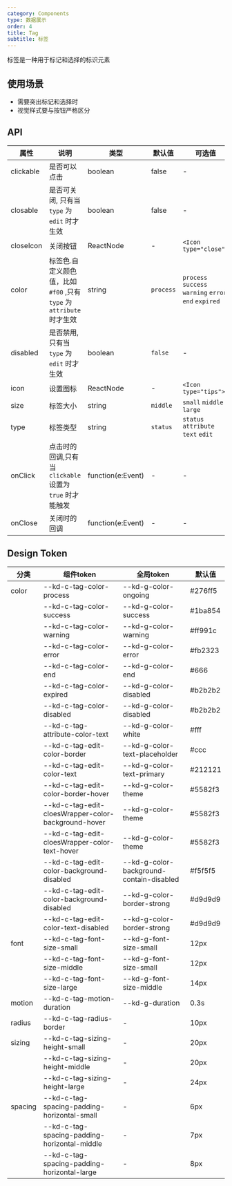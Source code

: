 ```yaml
---
category: Components
type: 数据展示
order: 4
title: Tag
subtitle: 标签
---
```


标签是一种用于标记和选择的标识元素
## 使用场景
- 需要突出标记和选择时
- 视觉样式要与按钮严格区分

## API

| 属性 | 说明 | 类型 | 默认值 | 可选值 | 版本 |
| --- | --- | --- | --- | --- | --- |
| clickable | 是否可以点击 | boolean | false | - | 1.0.0 |
| closable | 是否可关闭, 只有当 `type` 为 `edit` 时才生效 | boolean | false | - | 1.0.0 |
| closeIcon | 关闭按钮 | ReactNode | - | `<Icon type="close">` | 1.0.0 |
| color | 标签色.自定义颜色值，比如 `#f00` ,只有 `type` 为 `attribute` 时才生效 | string | `process` | `process` `success` `warning` `error` `end` `expired` | 1.0.0 |
| disabled | 是否禁用, 只有当 `type` 为 `edit` 时才生效 | boolean | `false` | - | 1.0.0 |
| icon | 设置图标 | ReactNode | - | `<Icon type="tips">` | 1.0.0 |
| size | 标签大小 | string | `middle` | `small` `middle` `large` | 1.0.0 |
| type | 标签类型 | string | `status` | `status` `attribute` `text` `edit` | 1.0.0 |
| onClick | 点击时的回调,只有当 `clickable` 设置为 `true` 时才能触发 | function(e:Event) | - | - | 1.0.0 |
| onClose | 关闭时的回调 | function(e:Event) | - | - | 1.0.0 |

## Design Token

| 分类 | 组件token | 全局token | 默认值 |
| --- | --- | --- | --- |
| color | --kd-c-tag-color-process | --kd-g-color-ongoing | #276ff5 |
|  | --kd-c-tag-color-success | --kd-g-color-success | #1ba854 |
|  | --kd-c-tag-color-warning | --kd-g-color-warning | #ff991c |
|  | --kd-c-tag-color-error | --kd-g-color-error | #fb2323 |
|  | --kd-c-tag-color-end | --kd-g-color-end | #666 |
|  | --kd-c-tag-color-expired | --kd-g-color-disabled | #b2b2b2 |
|  | --kd-c-tag-color-disabled | --kd-g-color-disabled | #b2b2b2 |
|  | --kd-c-tag-attribute-color-text | --kd-g-color-white | #fff |
|  | --kd-c-tag-edit-color-border | --kd-g-color-text-placeholder | #ccc |
|  | --kd-c-tag-edit-color-text | --kd-g-color-text-primary | #212121 |
|  | --kd-c-tag-edit-color-border-hover | --kd-g-color-theme | #5582f3 |
|  | --kd-c-tag-edit-cloesWrapper-color-background-hover | --kd-g-color-theme | #5582f3 |
|  | --kd-c-tag-edit-cloesWrapper-color-text-hover | --kd-g-color-theme | #5582f3 |
|  | --kd-c-tag-edit-color-background-disabled | --kd-g-color-background-contain-disabled | #f5f5f5 |
|  | --kd-c-tag-edit-color-background-disabled | --kd-g-color-border-strong | #d9d9d9 |
|  | --kd-c-tag-edit-color-text-disabled | --kd-g-color-border-strong | #d9d9d9 |
| font | --kd-c-tag-font-size-small | --kd-g-font-size-small | 12px |
|  | --kd-c-tag-font-size-middle | --kd-g-font-size-small | 12px |
|  | --kd-c-tag-font-size-large | --kd-g-font-size-middle | 14px |
| motion | --kd-c-tag-motion-duration | --kd-g-duration | 0.3s |
| radius | --kd-c-tag-radius-border | - | 10px |
| sizing | --kd-c-tag-sizing-height-small | - | 20px |
|  | --kd-c-tag-sizing-height-middle | - | 20px |
|  | --kd-c-tag-sizing-height-large | - | 24px |
| spacing | --kd-c-tag-spacing-padding-horizontal-small | - | 6px |
|  | --kd-c-tag-spacing-padding-horizontal-middle | - | 7px |
|  | --kd-c-tag-spacing-padding-horizontal-large | - | 8px |
